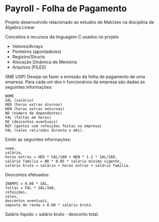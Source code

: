 # Payroll - Folha de Pagamento
Projeto desenvolvido relacionado ao estudos de Matrizes na disciplina de Álgebra Linear


Conceitos e recursos da linguagem C usados no projeto
- Vetores/Arrays
- Ponteiros (apontadores)
- Registro/Structs
- Alocação Dinâmica de Memória
- Arquivos (FILES)



(IME USP) Deseja-se fazer a emissão da folha de pagamento de uma empresa. Para cada um dos n funcionários da empresa são dadas as seguintes informações:

    NOME
    SAL (salário)
    HED (horas extras diurnas)
    HEN (horas extras noturnas)
    ND (número de dependentes)
    FAL (faltas em horas)
    DE (descontos eventuais)
    REF (gastos com refeições feitas na empresa)
    VAL (vales retirados durante o mês).

Emitir as seguintes informações:

    nome,
    salário,
    horas extras = HED * SAL/160 + HEN * 1.2 * SAL/160,
    salário família = ND * 0.05 * salário mínimo vigente,
    salário bruto = salário + horas extras + salário família.

Descontos efetuados:

    INAMPS = 0.08 * SAL,
    faltas = FAL * SAL/160,
    refeições,
    vales,
    descontos eventuais,
    imposto de renda = 0.08 * salário bruto.

Salário líquido = salário bruto - desconto total.

